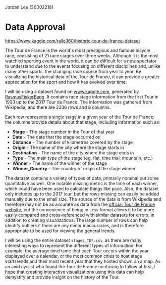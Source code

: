 Jordan Lee  (30002218)

# Data Approval

https://www.kaggle.com/ralle360/historic-tour-de-france-dataset

The Tour de France is the world's most prestigious and famous bicycle race, consisting of 21 race stages over three weeks. Although it is the most watched sporting event in the world, it can be difficult for a new spectator to understand due to the events focusing on different disciplines and, unlike many other sports, the changing race course from year to year. By visualizing the historical data of the Tour de France, it can provide a greater appreciation for the sport and how it has evolved over time.

I will be using a dataset found on www.kaggle.com, generated by [RasmusFiskerBang](https://www.kaggle.com/ralle360). It contains race stage information from the first Tour in 1903 up to the 2017 Tour de France. The information was gathered from Wikipedia, and there are 2336 rows and 8 columns.

Each row represents a single stage in a given year of the Tour de France; the columns provide details about that stage, including information such as:

- **Stage** - The stage number in the Tour of that year
- **Date** - The date that the stage occurred on
- **Distance** - The number of kilometres covered by the stage
- **Origin** - The name of the city where the stage starts in
- **Destination** - The name of the city where the stage ends in
- **Type** - The main type of the stage (eg. flat, time trial, mountain, etc.)
- **Winner** - The name of the winner of the stage
- **Winner_Country** - The country of origin of the stage winner

The dataset contains a variety of types of data, primarily nominal but some quantitative as well. One notable missing metric is the time of each winner, which could have been used to calculate things like pace. Also, the dataset only includes up to the 2017 tour, but the rows missing can easily be added manually due to the small size.  The source of the data is from Wikipedia and therefore may not be as accurate as data from the [official Tour de France website](https://www.letour.fr/en/history), but the convenience of being in `.csv` format allows it to be more easily compared and cross-referenced with similar datasets for errors, in addition to creating visualizations. The large number of rows can help identify outliers if there are any minor inaccuracies, and is therefore appropriate to be used for viewing the general trends.

I will be using the entire dataset `stages_TDF.csv`, as there are many interesting ways to represent the different types of information. For example, the average timeframe that each Tour occurs within the year displayed over a calendar, or the most common cities to host stage starts/ends and their most recent year that they hosted shown on a map. As an avid cyclist who found the Tour de France confusing to follow at first, I hope that creating interactive visualizations using this data can help demystify and provide insight on the history of the Tour.


